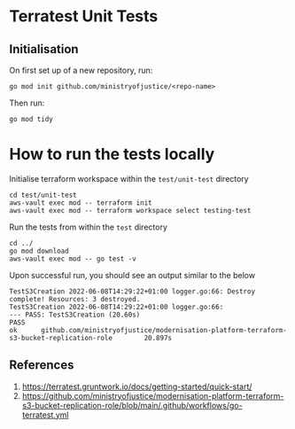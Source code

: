 # Terratest Unit Tests

## Initialisation

On first set up of a new repository, run:

```
go mod init github.com/ministryofjustice/<repo-name>
```

Then run:

```
go mod tidy
```

# How to run the tests locally

Initialise terraform workspace within the `test/unit-test` directory

```
cd test/unit-test
aws-vault exec mod -- terraform init
aws-vault exec mod -- terraform workspace select testing-test
```

Run the tests from within the `test` directory

```
cd ../
go mod download
aws-vault exec mod -- go test -v
```

Upon successful run, you should see an output similar to the below

```
TestS3Creation 2022-06-08T14:29:22+01:00 logger.go:66: Destroy complete! Resources: 3 destroyed.
TestS3Creation 2022-06-08T14:29:22+01:00 logger.go:66: 
--- PASS: TestS3Creation (20.60s)
PASS
ok      github.com/ministryofjustice/modernisation-platform-terraform-s3-bucket-replication-role        20.897s
```

## References

1. https://terratest.gruntwork.io/docs/getting-started/quick-start/
2. https://github.com/ministryofjustice/modernisation-platform-terraform-s3-bucket-replication-role/blob/main/.github/workflows/go-terratest.yml
